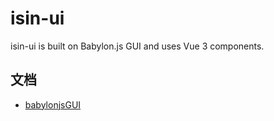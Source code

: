 # isin-ui
isin-ui is built on Babylon.js GUI and uses Vue 3 components.
## 文档
- [babylonjsGUI](https://doc.babylonjs.com/features/featuresDeepDive/gui/gui)
